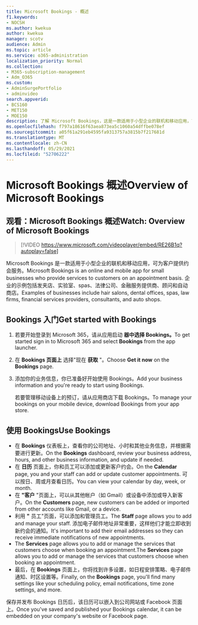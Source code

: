```yaml
---
title: Microsoft Bookings - 概述
f1.keywords:
- NOCSH
ms.author: kwekua
author: kwekua
manager: scotv
audience: Admin
ms.topic: article
ms.service: o365-administration
localization_priority: Normal
ms.collection:
- M365-subscription-management
- Adm_O365
ms.custom:
- AdminSurgePortfolio
- adminvideo
search.appverid:
- BCS160
- MET150
- MOE150
description: 了解 Microsoft Bookings，这是一款适用于小型企业的联机和移动应用，可为客户提供约会预订。
ms.openlocfilehash: f797a18616f63aea873ea5c1060a54dffbe078ef
ms.sourcegitcommit: a05f61a291eb4595fa9313757a3815b7f217681d
ms.translationtype: MT
ms.contentlocale: zh-CN
ms.lasthandoff: 05/29/2021
ms.locfileid: "52706222"
---
```

# <a name="overview-of-microsoft-bookings"></a><span data-ttu-id="cdd4d-103">Microsoft Bookings 概述</span><span class="sxs-lookup"><span data-stu-id="cdd4d-103">Overview of Microsoft Bookings</span></span>

## <a name="watch-overview-of-microsoft-bookings"></a><span data-ttu-id="cdd4d-104">观看：Microsoft Bookings 概述</span><span class="sxs-lookup"><span data-stu-id="cdd4d-104">Watch: Overview of Microsoft Bookings</span></span>

> [!VIDEO https://www.microsoft.com/videoplayer/embed/RE26B1q?autoplay=false]

<span data-ttu-id="cdd4d-105">Microsoft Bookings 是一款适用于小型企业的联机和移动应用，可为客户提供约会服务。</span><span class="sxs-lookup"><span data-stu-id="cdd4d-105">Microsoft Bookings is an online and mobile app for small businesses who provide services to customers on an appointment basis.</span></span> <span data-ttu-id="cdd4d-106">企业的示例包括发夹店、实验室、spas、法律公司、金融服务提供商、顾问和自动商店。</span><span class="sxs-lookup"><span data-stu-id="cdd4d-106">Examples of businesses include hair salons, dental offices, spas, law firms, financial services providers, consultants, and auto shops.</span></span>

## <a name="get-started-with-bookings"></a><span data-ttu-id="cdd4d-107">Bookings 入门</span><span class="sxs-lookup"><span data-stu-id="cdd4d-107">Get started with Bookings</span></span>

1. <span data-ttu-id="cdd4d-108">若要开始登录到 Microsoft 365，请从应用启动 **器中选择 Bookings。**</span><span class="sxs-lookup"><span data-stu-id="cdd4d-108">To get started sign in to Microsoft 365 and select **Bookings** from the app launcher.</span></span>
1. <span data-ttu-id="cdd4d-109">在 **Bookings 页面上** 选择"现在 **获取** "。</span><span class="sxs-lookup"><span data-stu-id="cdd4d-109">Choose **Get it now** on the **Bookings** page.</span></span>
1. <span data-ttu-id="cdd4d-110">添加你的业务信息，你已准备好开始使用 Bookings。</span><span class="sxs-lookup"><span data-stu-id="cdd4d-110">Add your business information and you're ready to start using Bookings.</span></span>

    <span data-ttu-id="cdd4d-111">若要管理移动设备上的预订，请从应用商店下载 Bookings。</span><span class="sxs-lookup"><span data-stu-id="cdd4d-111">To manage your bookings on your mobile device, download Bookings from your app store.</span></span>

## <a name="use-bookings"></a><span data-ttu-id="cdd4d-112">使用 Bookings</span><span class="sxs-lookup"><span data-stu-id="cdd4d-112">Use Bookings</span></span>

- <span data-ttu-id="cdd4d-113">在 **Bookings** 仪表板上，查看你的公司地址、小时和其他业务信息，并根据需要进行更新。</span><span class="sxs-lookup"><span data-stu-id="cdd4d-113">On the **Bookings** dashboard, review your business address, hours, and other business information, and update if needed.</span></span>
- <span data-ttu-id="cdd4d-114">在 **日历** 页面上，你和员工可以添加或更新客户约会。</span><span class="sxs-lookup"><span data-stu-id="cdd4d-114">On the **Calendar** page, you and your staff can add or update customer appointments.</span></span> <span data-ttu-id="cdd4d-115">可以按日、周或月查看日历。</span><span class="sxs-lookup"><span data-stu-id="cdd4d-115">You can view your calendar by day, week, or month.</span></span>
- <span data-ttu-id="cdd4d-116">在 **"客户** "页面上，可以从其他帐户（如 Gmail）或设备中添加或导入新客户。</span><span class="sxs-lookup"><span data-stu-id="cdd4d-116">On the **Customers** page, new customers can be added or imported from other accounts like Gmail, or a device.</span></span>
- <span data-ttu-id="cdd4d-117">利用 **"** 员工"页面，可以添加和管理员工。</span><span class="sxs-lookup"><span data-stu-id="cdd4d-117">The **Staff** page allows you to add and manage your staff.</span></span> <span data-ttu-id="cdd4d-118">添加电子邮件地址非常重要，这样他们才能立即收到新约会的通知。</span><span class="sxs-lookup"><span data-stu-id="cdd4d-118">It's important to add their email addresses so they can receive immediate notifications of new appointments.</span></span>
- <span data-ttu-id="cdd4d-119">The **Services** page allows you to add or manage the services that customers choose when booking an appointment.</span><span class="sxs-lookup"><span data-stu-id="cdd4d-119">The **Services** page allows you to add or manage the services that customers choose when booking an appointment.</span></span>
- <span data-ttu-id="cdd4d-120">最后，在 **Bookings** 页面上，你将找到许多设置，如日程安排策略、电子邮件通知、时区设置等。</span><span class="sxs-lookup"><span data-stu-id="cdd4d-120">Finally, on the **Bookings** page, you'll find many settings like your scheduling policy, email notifications, time zone settings, and more.</span></span>

<span data-ttu-id="cdd4d-121">保存并发布 Bookings 日历后，该日历可以嵌入到公司网站或 Facebook 页面上。</span><span class="sxs-lookup"><span data-stu-id="cdd4d-121">Once you've saved and published your Bookings calendar, it can be embedded on your company's website or Facebook page.</span></span>
